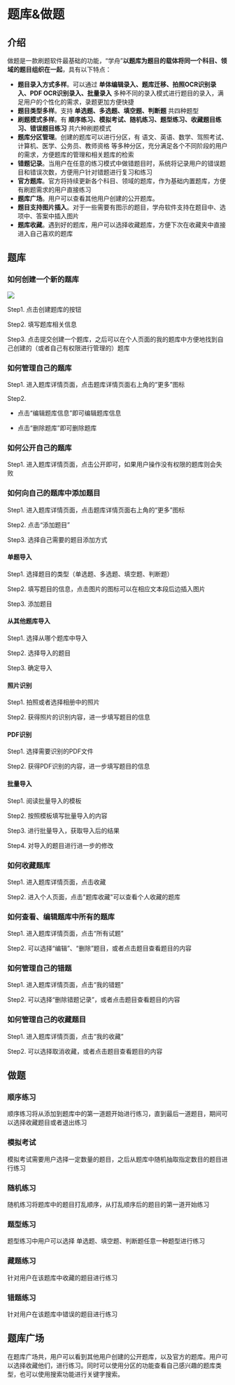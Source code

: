 # 题库&做题

## 介绍

做题是一款刷题软件最基础的功能，“学舟”**以题库为题目的载体将同一个科目、领域的题目组织在一起**，具有以下特点：

- **题目录入方式多样**。可以通过 **单体编辑录入、题库迁移、拍照OCR识别录入、PDF OCR识别录入、批量录入** 多种不同的录入模式进行题目的录入，满足用户的个性化的需求，录题更加方便快捷
- **题目类型多样**。支持 **单选题、多选题、填空题、判断题** 共四种题型
- **刷题模式多样**。有 **顺序练习、模拟考试、随机练习、题型练习、收藏题目练习、错误题目练习** 共六种刷题模式
- **题库分区管理**。创建的题库可以进行分区，有 语文、英语、数学、驾照考试、计算机、医学、公务员、教师资格 等多种分区，充分满足各个不同阶段的用户的需求，方便题库的管理和相关题库的检索
- **错题记录**。当用户在任意的练习模式中做错题目时，系统将记录用户的错误题目和错误次数，方便用户针对错题进行复习和练习
- **官方题库**。官方将持续更新各个科目、领域的题库，作为基础内置题库，方便有刷题需求的用户直接练习
- **题库广场**。用户可以查看其他用户创建的公开题库。
- **题目支持图片插入**。对于一些需要有图示的题目，学舟软件支持在题目中、选项中、答案中插入图片
- **题库收藏**。遇到好的题库，用户可以选择收藏题库，方便下次在收藏夹中直接进入自己喜欢的题库

## 题库

### 如何创建一个新的题库

![](/problem_relate_intro/1686162695758.png)

Step1. 点击创建题库的按钮

Step2. 填写题库相关信息

Step3. 点击提交创建一个题库，之后可以在个人页面的我的题库中方便地找到自己创建的（或者自己有权限进行管理的）题库

### 如何管理自己的题库

Step1. 进入题库详情页面，点击题库详情页面右上角的“更多”图标

Step2. 

- 点击“编辑题库信息”即可编辑题库信息

- 点击“删除题库”即可删除题库

### 如何公开自己的题库

Step1. 进入题库详情页面，点击公开即可，如果用户操作没有权限的题库则会失败

### 如何向自己的题库中添加题目

Step1. 进入题库详情页面，点击题库详情页面右上角的“更多”图标

Step2. 点击“添加题目”

Step3. 选择自己需要的题目添加方式

#### 单题导入

Step1. 选择题目的类型（单选题、多选题、填空题、判断题）

Step2. 填写题目的信息，点击图片的图标可以在相应文本段后边插入图片

Step3. 添加题目

#### 从其他题库导入

Step1. 选择从哪个题库中导入

Step2. 选择导入的题目

Step3. 确定导入

#### 照片识别

Step1. 拍照或者选择相册中的照片

Step2. 获得照片的识别内容，进一步填写题目的信息

#### PDF识别

Step1. 选择需要识别的PDF文件

Step2. 获得PDF识别的内容，进一步填写题目的信息

#### 批量导入

Step1. 阅读批量导入的模板

Step2. 按照模板填写批量导入的内容

Step3. 进行批量导入，获取导入后的结果

Step4. 对导入的题目进行进一步的修改

### 如何收藏题库

Step1. 进入题库详情页面，点击收藏

Step2. 进入个人页面，点击"题库收藏"可以查看个人收藏的题库

### 如何查看、编辑题库中所有的题库

Step1. 进入题库详情页面，点击“所有试题”

Step2. 可以选择“编辑”、“删除”题目，或者点击题目查看题目的内容

### 如何管理自己的错题

Step1. 进入题库详情页面，点击“我的错题”

Step2. 可以选择“删除错题记录”，或者点击题目查看题目的内容

### 如何管理自己的收藏题目

Step1. 进入题库详情页面，点击“我的收藏”

Step2. 可以选择取消收藏，或者点击题目查看题目的内容

## 做题

### 顺序练习

顺序练习将从添加到题库中的第一道题开始进行练习，直到最后一道题目，期间可以选择收藏题目或者退出练习

### 模拟考试

模拟考试需要用户选择一定数量的题目，之后从题库中随机抽取指定数目的题目进行练习

### 随机练习

随机练习将题库中的题目打乱顺序，从打乱顺序后的题目的第一道开始练习

### 题型练习

题型练习中用户可以选择 单选题、填空题、判断题任意一种题型进行练习

### 藏题练习

针对用户在该题库中收藏的题目进行练习

### 错题练习

针对用户在该题库中错误的题目进行练习

## 题库广场

在题库广场共，用户可以看到其他用户创建的公开题库，以及官方的题库。用户可以选择收藏他们，进行练习。同时可以使用分区的功能查看自己感兴趣的题库类型，也可以使用搜索功能进行关键字搜索。